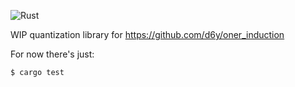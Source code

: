 ![Rust](https://github.com/d6y/oner_quantize/workflows/Rust/badge.svg)

WIP quantization library for https://github.com/d6y/oner_induction

For now there's just:

```
$ cargo test
```


